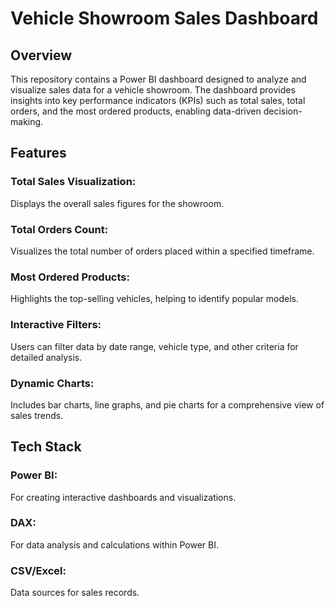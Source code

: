 # Vehicle Showroom Sales Dashboard
## Overview
This repository contains a Power BI dashboard designed to analyze and visualize sales data for a vehicle showroom. The dashboard provides insights into key performance indicators (KPIs) such as total sales, total orders, and the most ordered products, enabling data-driven decision-making.

## Features
### Total Sales Visualization: 
Displays the overall sales figures for the showroom.
### Total Orders Count:
Visualizes the total number of orders placed within a specified timeframe.
### Most Ordered Products: 
Highlights the top-selling vehicles, helping to identify popular models.
### Interactive Filters:
Users can filter data by date range, vehicle type, and other criteria for detailed analysis.
### Dynamic Charts:
Includes bar charts, line graphs, and pie charts for a comprehensive view of sales trends.

## Tech Stack
### Power BI: 
For creating interactive dashboards and visualizations.
### DAX:
For data analysis and calculations within Power BI.
### CSV/Excel:
Data sources for sales records.
